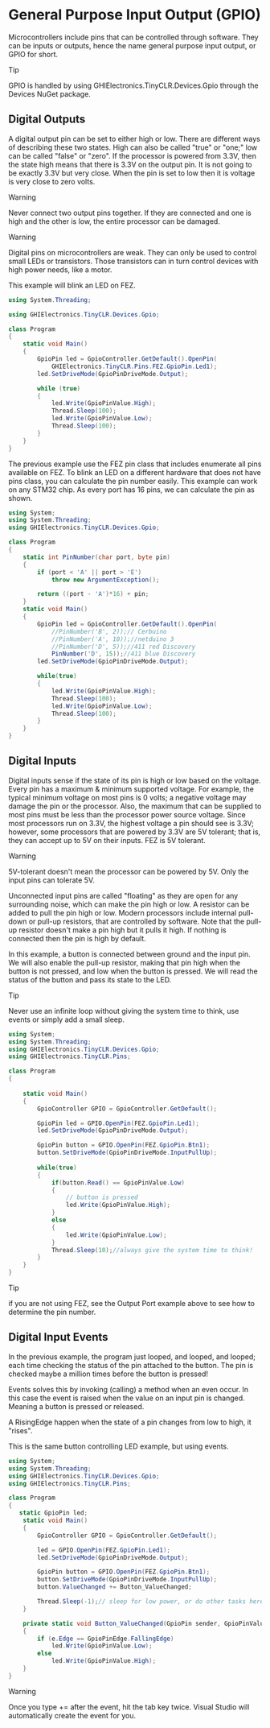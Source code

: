 # General Purpose Input Output (GPIO)

Microcontrollers include pins that can be controlled through software. They can be inputs or outputs, hence the name general purpose input output, or GPIO for short.

> [!Tip]
> GPIO is handled by using GHIElectronics.TinyCLR.Devices.Gpio through the Devices NuGet package.

## Digital Outputs
A digital output pin can be set to either high or low. There are different ways of describing these two states. High can also be called "true" or "one;" low can be called "false" or "zero".
If the processor is powered from 3.3V, then the state high means that there is 3.3V on the output pin. It is not going to be exactly 3.3V but very close. When the pin is set to low then it is voltage is very close to zero volts.

> [!Warning]
> Never connect two output pins together. If they are connected and one is high and the other is low, the entire processor can be damaged.

> [!Warning]
> Digital pins on microcontrollers are weak. They can only be used to control small LEDs or transistors. Those transistors can in turn control devices with high power needs, like a motor.

This example will blink an LED on FEZ.

```csharp
using System.Threading;

using GHIElectronics.TinyCLR.Devices.Gpio;

class Program
{
    static void Main()
    {
        GpioPin led = GpioController.GetDefault().OpenPin(
            GHIElectronics.TinyCLR.Pins.FEZ.GpioPin.Led1);
        led.SetDriveMode(GpioPinDriveMode.Output);

        while (true)
        {
            led.Write(GpioPinValue.High);
            Thread.Sleep(100);
            led.Write(GpioPinValue.Low);
            Thread.Sleep(100);
        }
    }
}
```

The previous example use the FEZ pin class that includes enumerate all pins available on FEZ. To blink an LED on a different hardware that does not have pins class, you can calculate the pin number easily. This example can work on any STM32 chip. As every port has 16 pins, we can calculate the pin as shown.

```csharp
using System;
using System.Threading;
using GHIElectronics.TinyCLR.Devices.Gpio;

class Program
{
    static int PinNumber(char port, byte pin)
    {
        if (port < 'A' || port > 'E')
            throw new ArgumentException();

        return ((port - 'A')*16) + pin;
    }
    static void Main()
    {
        GpioPin led = GpioController.GetDefault().OpenPin(
            //PinNumber('B', 2));// Cerbuino
            //PinNumber('A', 10));//netduino 3
            //PinNumber('D', 5));//411 red Discovery
            PinNumber('D', 15));//411 blue Discovery
        led.SetDriveMode(GpioPinDriveMode.Output);

        while(true)
        {
            led.Write(GpioPinValue.High);
            Thread.Sleep(100);
            led.Write(GpioPinValue.Low);
            Thread.Sleep(100);
        }
    }
}
```

## Digital Inputs
Digital inputs sense if the state of its pin is high or low based on the voltage. Every pin has a maximum & minimum supported voltage. For example, the typical minimum voltage on most pins is 0 volts; a negative voltage may damage the pin or the processor. Also, the maximum that can be supplied to most pins must be less than the processor power source voltage. Since most processors run on 3.3V, the highest voltage a pin should see is 3.3V; however, some processors that are powered by 3.3V are 5V tolerant; that is, they can accept up to 5V on their inputs. FEZ is 5V tolerant.

> [!Warning] 
> 5V-tolerant doesn't mean the processor can be powered by 5V. Only the input pins can tolerate 5V.

Unconnected input pins are called "floating" as they are open for any surrounding noise, which can make the pin high or low. A resistor can be added to pull the pin high or low. Modern processors include internal pull-down or pull-up resistors, that are controlled by software. Note that the pull-up resistor doesn't make a pin high but it pulls it high. If nothing is connected then the pin is high by default.

In this example, a button is connected between ground and the input pin. We will also enable the pull-up resistor, making that pin high when the button is not pressed, and low when the button is pressed. We will read the status of the button and pass its state to the LED. 

> [!Tip]
> Never use an infinite loop without giving the system time to think, use events or simply add a small sleep.

```csharp
using System;
using System.Threading;
using GHIElectronics.TinyCLR.Devices.Gpio;
using GHIElectronics.TinyCLR.Pins;

class Program
{
   
    static void Main()
    {
        GpioController GPIO = GpioController.GetDefault();

        GpioPin led = GPIO.OpenPin(FEZ.GpioPin.Led1);
        led.SetDriveMode(GpioPinDriveMode.Output);

        GpioPin button = GPIO.OpenPin(FEZ.GpioPin.Btn1);
        button.SetDriveMode(GpioPinDriveMode.InputPullUp);
        
        while(true)
        {
            if(button.Read() == GpioPinValue.Low)
            {
                // button is pressed
                led.Write(GpioPinValue.High);
            }
            else
            {
                led.Write(GpioPinValue.Low);
            }
            Thread.Sleep(10);//always give the system time to think!
        }
    }
}
```

> [!Tip]
> if you are not using FEZ, see the Output Port example above to see how to determine the pin number.

## Digital Input Events

In the previous example, the program just looped, and looped, and looped; each time checking the status of the pin attached to the button. The pin is checked maybe a million times before the button is pressed!  

Events solves this by invoking (calling) a method when an even occur. In this case the event is raised when the value on an input pin is changed. Meaning a button is pressed or released.

A RisingEdge happen when the state of a pin changes from low to high, it "rises".

This is the same button controlling LED example, but using events.

```csharp
using System;
using System.Threading;
using GHIElectronics.TinyCLR.Devices.Gpio;
using GHIElectronics.TinyCLR.Pins;

class Program
{
   static GpioPin led;
    static void Main()
    {
        GpioController GPIO = GpioController.GetDefault();

        led = GPIO.OpenPin(FEZ.GpioPin.Led1);
        led.SetDriveMode(GpioPinDriveMode.Output);

        GpioPin button = GPIO.OpenPin(FEZ.GpioPin.Btn1);
        button.SetDriveMode(GpioPinDriveMode.InputPullUp);
        button.ValueChanged += Button_ValueChanged;

        Thread.Sleep(-1);// sleep for low power, or do other tasks here!
    }

    private static void Button_ValueChanged(GpioPin sender, GpioPinValueChangedEventArgs e)
    {
        if (e.Edge == GpioPinEdge.FallingEdge)
            led.Write(GpioPinValue.Low);
        else
            led.Write(GpioPinValue.High);
    }
}
```

> [!Warning] 
> Once you type += after the event, hit the tab key twice. Visual Studio will automatically create the event for you.
